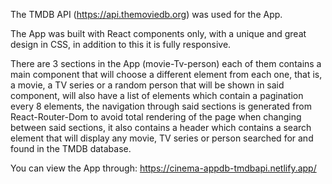 The TMDB API (https://api.themoviedb.org) was used for the App.

The App was built with React components only, with a unique and great design in CSS, in addition to this it is fully responsive.

There are 3 sections in the App (movie-Tv-person) each of them contains a main component that will choose a different element from each one, that is, a movie, a TV series or a random person that will be shown in said component, will also have a list of elements which contain a pagination every 8 elements, the navigation through said sections is generated from React-Router-Dom to avoid total rendering of the page when changing between said sections, it also contains a header which contains a search element that will display any movie, TV series or person searched for and found in the TMDB database.

You can view the App through: https://cinema-appdb-tmdbapi.netlify.app/
